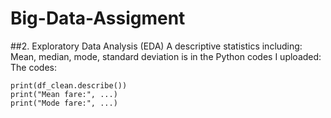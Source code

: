 # Big-Data-Assigment
##2. Exploratory Data Analysis (EDA)
A descriptive statistics including: Mean, median, mode, standard deviation is in the Python codes I uploaded:
The codes:
```
print(df_clean.describe())
print("Mean fare:", ...)
print("Mode fare:", ...)
```

